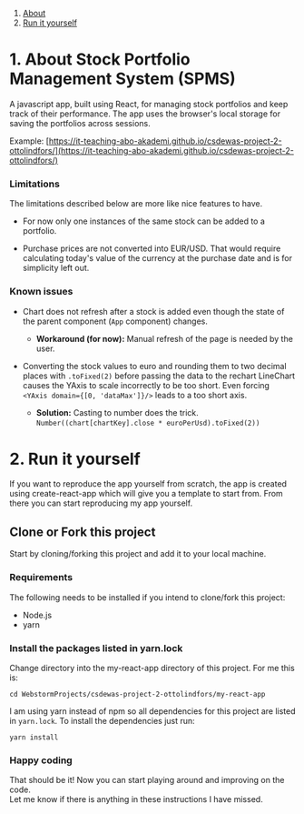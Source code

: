 1. [About](#about-stock-portfolio-management-system-(spms))  
2. [Run it yourself](#run-it-yourself)
# 1. About Stock Portfolio Management System (SPMS)
A javascript app, built using React, for managing stock portfolios and keep track of their 
performance. The app uses the browser's local storage for saving the portfolios across 
sessions.  
  
Example: [https://it-teaching-abo-akademi.github.io/csdewas-project-2-ottolindfors/](https://it-teaching-abo-akademi.github.io/csdewas-project-2-ottolindfors/)

### Limitations

The limitations described below are more like nice features to have.

* For now only one instances of the same stock can be added to a portfolio.

* Purchase prices are not converted into EUR/USD. That would require calculating 
today's value of the currency at the purchase date and is for simplicity left out.

### Known issues
  * Chart does not refresh after a stock is added even though the state of the parent 
  component (`App` component) changes.  
    * **Workaround (for now):** Manual refresh of the page is needed by the user.  
    
  * Converting the stock values to euro and rounding them to two decimal places with 
  `.toFixed(2)` before passing the data to the rechart LineChart causes the YAxis to 
  scale incorrectly to be too short. Even forcing `<YAxis domain={[0, 'dataMax']}/>` 
  leads to a too short axis.  
    * **Solution:** Casting to number does the trick. `Number((chart[chartKey].close * euroPerUsd).toFixed(2))`
    
# 2. Run it yourself

If you want to reproduce the app yourself from scratch, the app is created using create-react-app which will
give you a template to start from. From there you can start reproducing my app yourself.

## Clone or Fork this project

Start by cloning/forking this project and add it to your local machine. 

### Requirements

The following needs to be installed if you intend to clone/fork this project:
* Node.js
* yarn

### Install the packages listed in yarn.lock

Change directory into the my-react-app directory of this project. For me this is:
```
cd WebstormProjects/csdewas-project-2-ottolindfors/my-react-app
```

I am using yarn instead of npm so all dependencies for this project are listed in `yarn.lock`. 
To install the dependencies just run: 
```
yarn install
```

### Happy coding

That should be it! Now you can start playing around and improving on the code.  
Let me know if there is anything in these instructions I have missed.
